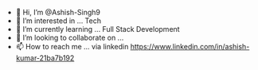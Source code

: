 - 👋 Hi, I’m @Ashish-Singh9
- 👀 I’m interested in ... Tech
- 🌱 I’m currently learning ... Full Stack Development
- 💞️ I’m looking to collaborate on ... 
- 📫 How to reach me ... via linkedin https://www.linkedin.com/in/ashish-kumar-21ba7b192

<!---
Ashish-Singh9/Ashish-Singh9 is a ✨ special ✨ repository because its `README.md` (this file) appears on your GitHub profile.
You can click the Preview link to take a look at your changes.
--->
